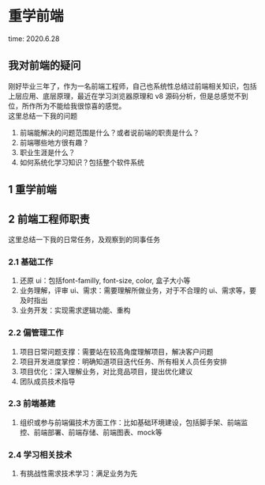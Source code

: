 # 重学前端

time: 2020.6.28  

## 我对前端的疑问

刚好毕业三年了，作为一名前端工程师，自己也系统性总结过前端相关知识，包括上层应用、底层原理，最近在学习浏览器原理和 v8 源码分析，但是总感觉不到位，所作所为不能给我很惊喜的感觉。  
这里总结一下我的问题

1. 前端能解决的问题范围是什么？或者说前端的职责是什么？
2. 前端哪些地方很有趣？
3. 职业生涯是什么？
4. 如何系统化学习知识？包括整个软件系统

## 1 重学前端

## 2 前端工程师职责

这里总结一下我的日常任务，及观察到的同事任务

### 2.1 基础工作

1. 还原 ui：包括font-familly, font-size, color, 盒子大小等
2. 业务理解，评审 ui、需求：需要理解所做业务，对于不合理的 ui、需求等，要及时指出
3. 业务开发：实现需求逻辑功能、重构

### 2.2 偏管理工作

1. 项目日常问题支撑：需要站在较高角度理解项目，解决客户问题
2. 项目开发进度掌控：明确知道项目迭代任务、所有相关人员任务安排
3. 项目优化：深入理解业务，对比竞品项目，提出优化建议
3. 团队成员技术指导

### 2.3 前端基建

1. 组织或参与前端偏技术方面工作：比如基础环境建设，包括脚手架、前端监控、前端部署、前端存储、前端图表、mock等

### 2.4 学习相关技术

1. 有挑战性需求技术学习：满足业务为先
